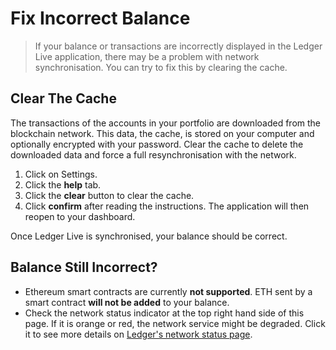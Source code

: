 
# Fix Incorrect Balance

>If your balance or transactions are incorrectly displayed in the Ledger Live application, there may be a problem with network synchronisation. You can try to fix this by clearing the cache.

## **Clear The Cache**

The transactions of the accounts in your portfolio are downloaded from the blockchain network. This data, the cache, is stored on your computer and optionally encrypted with your password. Clear the cache to delete the downloaded data and force a full resynchronisation with the network.

1.  Click on Settings.
2.  Click the **help** tab.
3.  Click the **clear** button to clear the cache.
4.  Click **confirm** after reading the instructions. The application will then reopen to your dashboard.

Once Ledger Live is synchronised, your balance should be correct.

## **Balance Still Incorrect?**

-   Ethereum smart contracts are currently **not supported**. ETH sent by a smart contract **will not be added** to your balance.
-   Check the network status indicator at the top right hand side of this page. If it is orange or red, the network service might be degraded. Click it to see more details on [Ledger's network status page](https://status.ledger.fr/).
